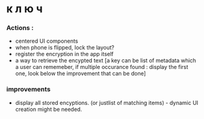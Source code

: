 # к л ю ч

### Actions : 

* centered UI components
* when phone is flipped, lock the layout? 
* register the encryption in the app itself
* a way to retrieve the encypted text [a key can be list of metadata which a user can rememeber, if multiple occurance found : display the first one, look below the improvement that can be done]

### improvements
* display all stored encyptions. (or justlist of matching items) - dynamic UI creation might be needed. 
